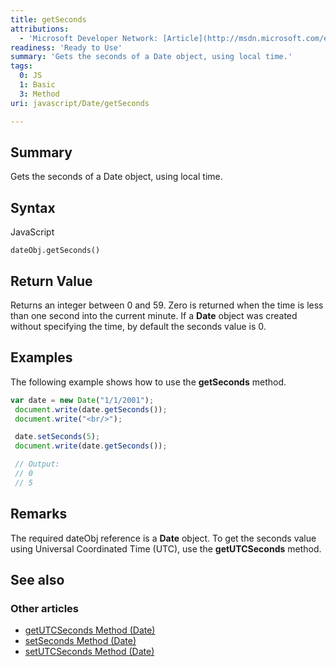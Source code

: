 ```yaml
---
title: getSeconds
attributions:
  - 'Microsoft Developer Network: [Article](http://msdn.microsoft.com/en-us/library/ie/ct79zx09(v=vs.94).aspx)'
readiness: 'Ready to Use'
summary: 'Gets the seconds of a Date object, using local time.'
tags:
  0: JS
  1: Basic
  3: Method
uri: javascript/Date/getSeconds

---
```

## Summary

Gets the seconds of a Date object, using local time.

## Syntax

<span class="language">JavaScript</span>

    dateObj.getSeconds()

## Return Value

Returns an integer between 0 and 59. Zero is returned when the time is less than one second into the current minute. If a **Date** object was created without specifying the time, by default the seconds value is 0.

## Examples

The following example shows how to use the **getSeconds** method.

``` js
var date = new Date("1/1/2001");
 document.write(date.getSeconds());
 document.write("<br/>");

 date.setSeconds(5);
 document.write(date.getSeconds());

 // Output:
 // 0
 // 5
```

## Remarks

The required dateObj reference is a **Date** object. To get the seconds value using Universal Coordinated Time (UTC), use the **getUTCSeconds** method.

## See also

### Other articles

-   [getUTCSeconds Method (Date)](/javascript/Date/getUTCSeconds)
-   [setSeconds Method (Date)](/javascript/Date/setSeconds)
-   [setUTCSeconds Method (Date)](/javascript/Date/setUTCSeconds)

